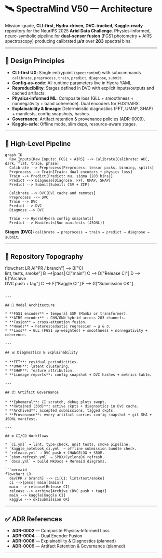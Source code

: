 # 🛰️ SpectraMind V50 — Architecture

Mission-grade, **CLI-first, Hydra-driven, DVC-tracked, Kaggle-ready** repository for the NeurIPS 2025 **Ariel Data Challenge**.
Physics-informed, neuro-symbolic pipeline for **dual-sensor fusion** (FGS1 photometry + AIRS spectroscopy) producing calibrated **μ/σ** over **283** spectral bins.

---

## 📐 Design Principles

* **CLI-first UX**: Single entrypoint (`spectramind`) with subcommands `calibrate`, `preprocess`, `train`, `predict`, `diagnose`, `submit`.
* **Config-as-code**: All runtime parameters live in Hydra YAML.
* **Reproducibility**: Stages defined in DVC with explicit inputs/outputs and cached artifacts.
* **Physics-informed ML**: Composite loss (GLL + smoothness + nonnegativity + band coherence). Dual encoders for FGS1/AIRS.
* **Explainability & lineage**: Deterministic diagnostics (FFT, UMAP, SHAP) + manifests, config snapshots, hashes.
* **Governance**: Artifact retention & provenance policies (ADR-0009).
* **Kaggle-safe**: Offline mode, slim deps, resource-aware stages.

---

## 🔄 High-Level Pipeline

```mermaid
graph TD
  Raw_Inputs[Raw Inputs: FGS1 + AIRS] --> Calibrate[Calibrate: ADC, dark, flat, trace, phase]
  Calibrate --> Preprocess[Preprocess: tensor packs, binning, splits]
  Preprocess --> Train[Train: dual encoders + physics loss]
  Train --> Predict[Predict: mu, sigma (283 bins)]
  Predict --> Diagnose[Diagnose: FFT, UMAP, SHAP]
  Predict --> Submit[Submit: CSV + ZIP]

  Calibrate --> DVC[DVC cache and remotes]
  Preprocess --> DVC
  Train --> DVC
  Predict --> DVC
  Diagnose --> DVC

  Train --> Hydra[Hydra config snapshots]
  Predict --> Manifests[Run manifests (JSONL)]
```

**Stages (DVC):** `calibrate → preprocess → train → predict → diagnose → submit`.

---

## 📂 Repository Topography

flowchart LR
  A["PR / branch"] --> B["CI<br/>lint, tests, smoke"]
  B -->|pass| C["main"]
  C --> D["Release CI"]
  D --> E["Archive<br/>DVC push + tag"]
  C --> F["Kaggle CI"]
  F --> G["Submission OK"]
```

---

## 🧠 Model Architecture

* **FGS1 encoder** → temporal SSM (Mamba or transformer).
* **AIRS encoder** → CNN/GNN hybrid across 283 channels.
* **Fusion** → cross-attention fusion.
* **Heads** → heteroscedastic regression → μ & σ.
* **Loss** → GLL (FGS1 up-weighted) + smoothness + nonnegativity + coherence.

---

## 📊 Diagnostics & Explainability

* **FFT**: residual periodicities.
* **UMAP**: latent clustering.
* **SHAP**: feature attribution.
* **Lineage reports**: config snapshot + DVC hashes + metrics table.

---

## 📦 Artifact Governance

* **Ephemeral**: CI scratch, debug plots swept.
* **Retained (30d)**: active ckpts + diagnostics in DVC cache.
* **Archived**: accepted submissions, tagged ckpts.
* **Provenance**: every artifact carries config snapshot + git SHA + JSONL manifest.

---

## ⚙️ CI/CD Workflows

* `ci.yml` → lint, type-check, unit tests, smoke pipeline.
* `kaggle_notebook_ci.yml` → offline submission bundle check.
* `release.yml` → DVC push + CHANGELOG + SBOM.
* `sbom-refresh.yml` → SPDX/CycloneDX refresh.
* `docs.yml` → build MkDocs + Mermaid diagrams.

```mermaid
flowchart LR
  dev[PR / branch] --> ci[CI: lint/test/smoke]
  ci -->|pass| main[(main)]
  main --> release[Release CI]
  release --> archive[Archive (DVC push + tag)]
  main --> kaggle[Kaggle CI]
  kaggle --> ok[Submission OK]
```

---

## ✅ ADR References

* **ADR-0002** — Composite Physics-Informed Loss
* **ADR-0004** — Dual Encoder Fusion
* **ADR-0008** — Explainability & Diagnostics (planned)
* **ADR-0009** — Artifact Retention & Governance (planned)

---

